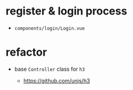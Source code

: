 # register & login process

- `components/login/Login.vue`

# refactor

- base `Controller` class for `h3`

  - https://github.com/unjs/h3
